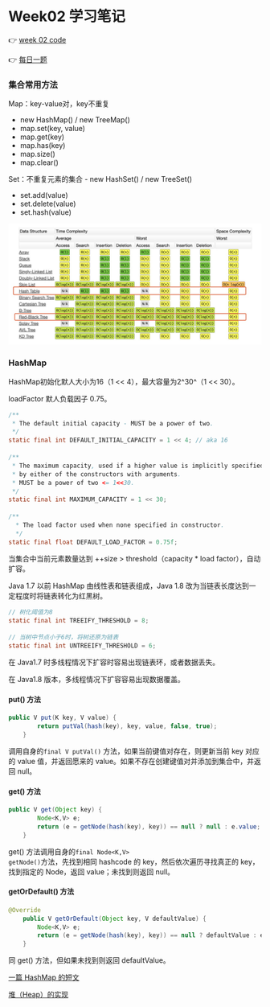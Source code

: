 # Week02 学习笔记

👉 [week 02 code](https://github.com/Gamig0/algorithm008-class01/tree/master/Week_02/week02code)

👉 [每日一题](https://github.com/Gamig0/algorithm008-class01/tree/master/Week_02/week02code/daily)



### 集合常用方法

Map：key-value对，key不重复 

- new HashMap() / new TreeMap() 
- map.set(key, value)  
- map.get(key) 
- map.has(key) 
- map.size() 
- map.clear()

Set：不重复元素的集合 - new HashSet() / new TreeSet() 

- set.add(value) 
- set.delete(value) 
- set.hash(value) 



![复杂度分析](https://github.com/Gamig0/algorithm008-class01/blob/master/Week_02/复杂度分析.jpeg)



### HashMap

HashMap初始化默人大小为16（1 << 4），最大容量为2^30^（1 << 30）。

loadFactor 默人负载因子 0.75。

```java
/**
 * The default initial capacity - MUST be a power of two.
 */
static final int DEFAULT_INITIAL_CAPACITY = 1 << 4; // aka 16

/**
 * The maximum capacity, used if a higher value is implicitly specified
 * by either of the constructors with arguments.
 * MUST be a power of two <= 1<<30.
 */
static final int MAXIMUM_CAPACITY = 1 << 30;

/**
  * The load factor used when none specified in constructor.
  */
static final float DEFAULT_LOAD_FACTOR = 0.75f;
```



当集合中当前元素数量达到 ++size > threshold（capacity * load factor），自动扩容。

Java 1.7 以前 HashMap 由线性表和链表组成，Java 1.8 改为当链表长度达到一定程度时将链表转化为红黑树。

```java
// 树化阈值为8
static final int TREEIFY_THRESHOLD = 8;

// 当树中节点小于6时，将树还原为链表
static final int UNTREEIFY_THRESHOLD = 6;
```

在 Java1.7 时多线程情况下扩容时容易出现链表环，或者数据丢失。

在 Java1.8 版本，多线程情况下扩容容易出现数据覆盖。

#### put() 方法

```java 
public V put(K key, V value) {
        return putVal(hash(key), key, value, false, true);
    }
```

调用自身的<code>final V putVal()</code> 方法，如果当前键值对存在，则更新当前 key 对应的 value 值，并返回愿来的 value。如果不存在创建键值对并添加到集合中，并返回 null。

#### get() 方法

```java
public V get(Object key) {
        Node<K,V> e;
        return (e = getNode(hash(key), key)) == null ? null : e.value;
    }
```

get() 方法调用自身的<code>final Node<K,V> getNode()</code>方法，先找到相同 hashcode 的 key，然后依次遍历寻找真正的 key，找到指定的 Node，返回 value；未找到则返回 null。

#### getOrDefault() 方法

```java
@Override
    public V getOrDefault(Object key, V defaultValue) {
        Node<K,V> e;
        return (e = getNode(hash(key), key)) == null ? defaultValue : e.value;
    }
```

同 get() 方法，但如果未找到则返回 defaultValue。

[一篇 HashMap 的短文](https://shimo.im/docs/DHC3drQrCKRxrcRC)



[堆（Heap）的实现](https://github.com/Gamig0/algorithm008-class01/blob/master/Week_02/week02code/BinaryHeap.java)

